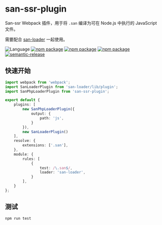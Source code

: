 # san-ssr-plugin

San-ssr Webpack 插件，用于将 `.san` 编译为可在 Node.js 中执行的 JavaScript 文件。

需要配合 [san-loader](https://github.com/ecomfe/san-loader) 一起使用。

![Language](https://img.shields.io/badge/-TypeScript-blue.svg)
[![npm package](https://img.shields.io/npm/v/san-ssr-plugin.svg)](https://www.npmjs.org/package/san-ssr-plugin)
[![npm package](https://github.com/searchfe/san-ssr-plugin/workflows/CI/badge.svg)](https://github.com/searchfe/san-ssr-plugin/actions)
[![npm package](https://img.shields.io/coveralls/github/searchfe/san-ssr-plugin.svg)](https://coveralls.io/github/searchfe/san-ssr-plugin?branch=master)
[![semantic-release](https://img.shields.io/badge/%20%20%F0%9F%93%A6%F0%9F%9A%80-semantic--release-e10079.svg)]()

## 快速开始

```typescript
import webpack from 'webpack';
import SanLoaderPlugin from 'san-loader/lib/plugin';
import SanPhpLoaderPlugin from 'san-ssr-plugin';

export default {
    plugins: [
        new SanPhpLoaderPlugin({
            output: {
                path: 'js',
            }
        }),
        new SanLoaderPlugin()
    ],
    resolve: {
        extensions: ['.san'],
    },
    module: {
        rules: [
            {
                test: /\.san$/,
                loader: 'san-loader',
            }
        ],
    }
};

```

## 测试

```shell
npm run test
```

<!-- ## Options

## 实现原理

## 如何贡献

## 讨论 -->


